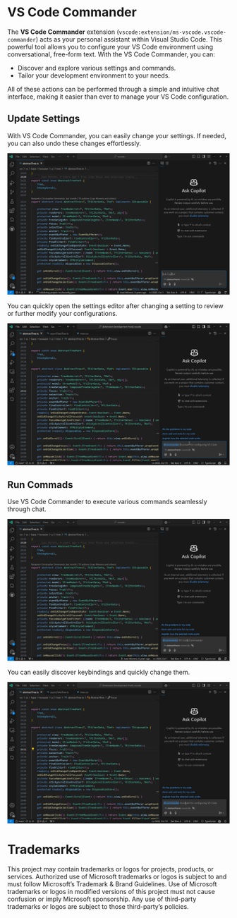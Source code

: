 # VS Code Commander

The **VS Code Commander** extension (`vscode:extension/ms-vscode.vscode-commander`) acts as your personal assistant within Visual Studio Code. This powerful tool allows you to configure your VS Code environment using conversational, free-form text. With the VS Code Commander, you can:

- Discover and explore various settings and commands.
- Tailor your development environment to your needs.

All of these actions can be performed through a simple and intuitive chat interface, making it easier than ever to manage your VS Code configuration.

## Update Settings
With VS Code Commander, you can easily change your settings. If needed, you can also undo these changes effortlessly.

![Using VS Code Commander to switch to light theme](images/light-theme-demo.gif)

You can quickly open the settings editor after changing a setting to review or further modify your configurations.

![Using VS Code Commander to create a custom editor label](images/custom-label-demo.gif)

## Run Commads
Use VS Code Commander to execute various commands seamlessly through chat.

![Using VS Code Commander to open a new window with the python profile](images/new-window-with-profile-demo.gif)

You can easily discover keybindings and quickly change them.

![Using VS Code Commander to find the keybinding for the toggle sidebar command](images/discover-keybinding.gif)


# Trademarks 

This project may contain trademarks or logos for projects, products, or services. Authorized use of Microsoft trademarks or logos is subject to and must follow Microsoft’s Trademark & Brand Guidelines. Use of Microsoft trademarks or logos in modified versions of this project must not cause confusion or imply Microsoft sponsorship. Any use of third-party trademarks or logos are subject to those third-party’s policies.